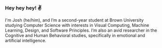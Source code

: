 ### Hey hey hey! ✌️

I'm Josh (he/him), and I’m a second-year student at Brown University studying Computer Science with interests in Visual Computing, Machine Learning, Design, and Software Principles. I’m also an avid researcher in the Cognitive and Human Behavioral studies, specifically in emotional and artificial intelligence.



<!--
**joshbenzon/joshbenzon** is a ✨ _special_ ✨ repository because its `README.md` (this file) appears on your GitHub profile.

Here are some ideas to get you started:

- 🔭 I’m currently working on ...
- 🌱 I’m currently learning ...
- 👯 I’m looking to collaborate on ...
- 🤔 I’m looking for help with ...
- 💬 Ask me about ...
- 📫 How to reach me: ...
- 😄 Pronouns: ...
- ⚡ Fun fact: ...
-->
